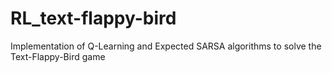 # RL_text-flappy-bird
Implementation of Q-Learning and Expected SARSA algorithms to solve the Text-Flappy-Bird game
